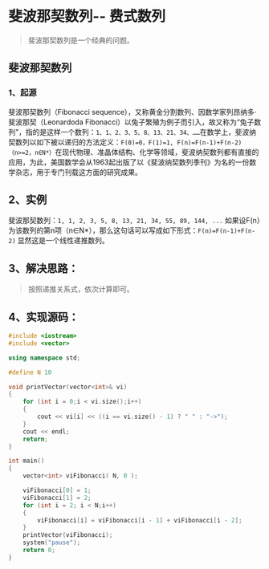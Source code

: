 # 斐波那契数列-- 费式数列
> 斐波那契数列是一个经典的问题。

## 斐波那契数列

### 1、起源
斐波那契数列（Fibonacci sequence），又称黄金分割数列、因数学家列昂纳多·斐波那契（Leonardoda Fibonacci）以兔子繁殖为例子而引入，故又称为“兔子数列”，指的是这样一个数列：```1、1、2、3、5、8、13、21、34、……```在数学上，斐波纳契数列以如下被以递归的方法定义：```F(0)=0，F(1)=1, F(n)=F(n-1)+F(n-2)（n>=2，n∈N*）```在现代物理、准晶体结构、化学等领域，斐波纳契数列都有直接的应用，为此，美国数学会从1963起出版了以《斐波纳契数列季刊》为名的一份数学杂志，用于专门刊载这方面的研究成果。

## 2、实例
斐波那契数列：```1, 1, 2, 3, 5, 8, 13, 21, 34, 55, 89, 144, ...```
如果设F(n）为该数列的第n项（n∈N*），那么这句话可以写成如下形式：```F(n)=F(n-1)+F(n-2)```
显然这是一个线性递推数列。 


## 3、解决思路：
> 按照递推关系式，依次计算即可。

## 4、实现源码：
```C++
#include <iostream>
#include <vector>

using namespace std;

#define N 10

void printVector(vector<int>& vi)
{
	for (int i = 0;i < vi.size();i++)
	{
		cout << vi[i] << ((i == vi.size() - 1) ? " " : "->");
	}
	cout << endl;
	return;
}

int main()
{
	vector<int> viFibonacci( N, 0 );

	viFibonacci[0] = 1;
	viFibonacci[1] = 2;
	for (int i = 2; i < N;i++)
	{
		viFibonacci[i] = viFibonacci[i - 1] + viFibonacci[i - 2];
	}
	printVector(viFibonacci);
	system("pause");
	return 0;
}
```
